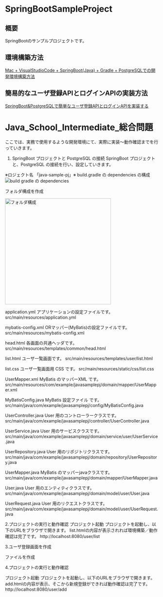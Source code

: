 # SpringBootSampleProject

## 概要
SpringBootのサンプルプロジェクトです。

## 環境構築方法
[Mac + VisualStudioCode + SpringBoot(Java) + Gradle + PostgreSQLでの開発環境構築方法](https://qiita.com/ngnmsn/items/a8c52460739051d60760)

## 簡易的なユーザ登録APIとログインAPIの実装方法
[SpringBoot&PostgreSQLで簡単なユーザ登録APIとログインAPIを実装する](https://qiita.com/ngnmsn/items/636055bcc018783daa7f)

# Java_School_Intermediate_総合問題
ここでは、実務で使用するような開発環境にて、実際に実装～動作確認までを行っていきます。

1. SpringBoot プロジェクトと PostgreSQL の接続
SpringBoot プロジェクトと、PostgreSQL の接続を行い、設定していきます。

※ロジェクト名 「java-sample-pj」※
build.gradle の dependencies の構成
![build gradle の dependencies](https://github.com/DWYNWA/Java_School_Intermediate/assets/153730492/3867f90d-0c6b-4a8a-89f0-82582b7b8b98)

フォルダ構成を作成

<img width="348" alt="フォルダ構成" src="https://github.com/DWYNWA/Java_School_Intermediate/assets/153730492/ff6678f1-d23c-4891-8283-4744ab0f4a1e">

application.yml
アプリケーションの設定ファイルです。
src/main/resources/application.yml


mybatis-config.xml
ORマッパー(MyBatis)の設定ファイルです。
src/main/resources/mybatis-config.xml

head.html
各画面の共通ヘッダです。
src/main/resources/templates/common/head.html

list.html
ユーザ一覧画面です。
src/main/resources/templates/user/list.html

list.css
ユーザ一覧画面用 CSS です。
src/main/resources/static/css/list.css

UserMapper.xml
MyBatis のマッパーXML です。
src/main/resources/com/example/javasamplepj/domain/mapper/UserMapper.xml

MyBatisConfig.java
MyBatis 設定ファイル です。
src/main/java/com/example/javasamplepj/config/MyBatisConfig.java

UserController.java
User 用のコントローラークラスです。
src/main/java/com/example/javasamplepj/controller/UserController.java

UserService.java
User 用のサービスクラスです。
src/main/java/com/example/javasamplepj/domain/service/user/UserService.java

UserRepository.java
User 用のリポジトリクラスです。
src/main/java/com/example/javasamplepj/domain/repository/UserRepository.java

UserMapper.java
MyBatis のマッパーjavaクラスです。
src/main/java/com/example/javasamplepj/domain/mapper/UserMapper.java

User.java
User 用のエンティティクラスです。
src/main/java/com/example/javasamplepj/domain/model/user/User.java

UserRequest.java
User 用のリクエストクラスです。
src/main/java/com/example/javasamplepj/domain/model/user/UserRequest.java



2.プロジェクトの実行と動作確認
プロジェクト起動
プロジェクトを起動し、以下のURLをブラウザで開きます。
list.htmlの内容が表示されれば環境構築／動作確認は完了です。
http://localhost:8080/user/list

3.ユーザ登録画面を作成

ファイルを作成

4.プロジェクトの実行と動作確認

プロジェクト起動
プロジェクトを起動し、以下のURLをブラウザで開きます。
add.htmlの内容が表示、そこから新規登録ができれば動作確認は完了です。
http://localhost:8080/user/add


